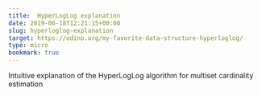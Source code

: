 ```yaml
---
title:  HyperLogLog explanation
date: 2019-06-18T12:21:15+00:00
slug: hyperloglog-explanation
target: https://odino.org/my-favorite-data-structure-hyperloglog/
type: micro
bookmark: true
---
```

Intuitive explanation of the HyperLogLog algorithm for multiset cardinality estimation